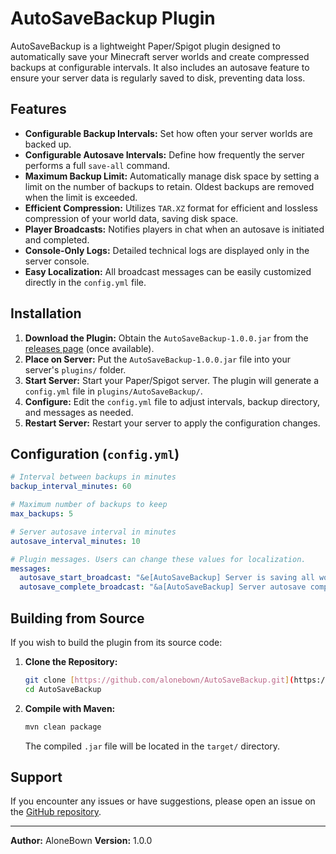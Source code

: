 # AutoSaveBackup Plugin

AutoSaveBackup is a lightweight Paper/Spigot plugin designed to automatically save your Minecraft server worlds and create compressed backups at configurable intervals. It also includes an autosave feature to ensure your server data is regularly saved to disk, preventing data loss.

## Features

* **Configurable Backup Intervals:** Set how often your server worlds are backed up.
* **Configurable Autosave Intervals:** Define how frequently the server performs a full `save-all` command.
* **Maximum Backup Limit:** Automatically manage disk space by setting a limit on the number of backups to retain. Oldest backups are removed when the limit is exceeded.
* **Efficient Compression:** Utilizes `TAR.XZ` format for efficient and lossless compression of your world data, saving disk space.
* **Player Broadcasts:** Notifies players in chat when an autosave is initiated and completed.
* **Console-Only Logs:** Detailed technical logs are displayed only in the server console.
* **Easy Localization:** All broadcast messages can be easily customized directly in the `config.yml` file.

## Installation

1.  **Download the Plugin:** Obtain the `AutoSaveBackup-1.0.0.jar` from the [releases page](https://github.com/alonebown/AutoSaveBackup/releases) (once available).
2.  **Place on Server:** Put the `AutoSaveBackup-1.0.0.jar` file into your server's `plugins/` folder.
3.  **Start Server:** Start your Paper/Spigot server. The plugin will generate a `config.yml` file in `plugins/AutoSaveBackup/`.
4.  **Configure:** Edit the `config.yml` file to adjust intervals, backup directory, and messages as needed.
5.  **Restart Server:** Restart your server to apply the configuration changes.

## Configuration (`config.yml`)

```yaml
# Interval between backups in minutes
backup_interval_minutes: 60

# Maximum number of backups to keep
max_backups: 5

# Server autosave interval in minutes
autosave_interval_minutes: 10

# Plugin messages. Users can change these values for localization.
messages:
  autosave_start_broadcast: "&e[AutoSaveBackup] Server is saving all worlds..."
  autosave_complete_broadcast: "&a[AutoSaveBackup] Server autosave complete!"
```

## Building from Source

If you wish to build the plugin from its source code:

1.  **Clone the Repository:**
    ```bash
    git clone [https://github.com/alonebown/AutoSaveBackup.git](https://github.com/alonebown/AutoSaveBackup.git)
    cd AutoSaveBackup
    ```
2.  **Compile with Maven:**
    ```bash
    mvn clean package
    ```
    The compiled `.jar` file will be located in the `target/` directory.

## Support

If you encounter any issues or have suggestions, please open an issue on the [GitHub repository](https://github.com/alonebown/AutoSaveBackup/issues).

---
**Author:** AloneBown
**Version:** 1.0.0
